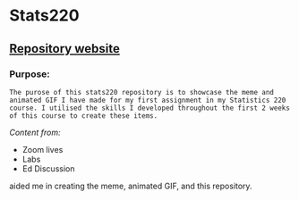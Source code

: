 # Stats220
## [Repository website](https://vivienxyr.github.io/stats220/)

### Purpose:

```
The purose of this stats220 repository is to showcase the meme and animated GIF I have made for my first assignment in my Statistics 220 course. I utilised the skills I developed throughout the first 2 weeks of this course to create these items.

```

*Content from:*
<!--- unordered lists --->
* Zoom lives
* Labs 
* Ed Discussion 

aided me in creating the meme, animated GIF, and this repository. 
